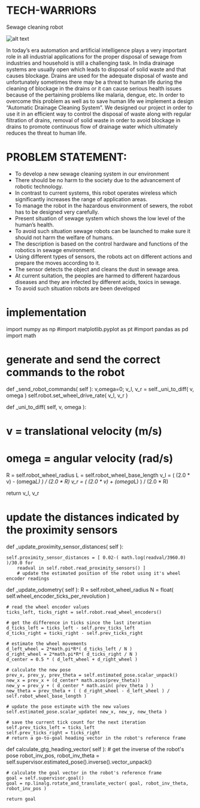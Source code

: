 # TECH-WARRIORS
Sewage cleaning robot

![alt text](https://goo.gl/images/67tjGQ)

In today’s era automation and artificial intelligence plays a very important role in all industrial applications for the proper disposal of sewage from
industries and household is still a challenging task. In India drainage systems are usually open which leads to disposal of
solid waste and that causes blockage. Drains are used for the adequate disposal of waste and unfortunately sometimes
there may be a threat to human life during the cleaning of blockage in the drains or it can cause serious health issues
because of the pertaining problems like malaria, dengue, etc. In order to overcome this problem as well as to save human
life we implement a design “Automatic Drainage Cleaning System”. We designed our project in order to use it in an
efficient way to control the disposal of waste along with regular filtration of drains, removal of solid waste in order to
avoid blockage in drains to promote continuous flow of drainage water which ultimately reduces the threat to human life.

# PROBLEM STATEMENT:
- To develop a new sewage cleaning system in our environment
- There should be no harm to the society due to the advancement of robotic technology.
- In contrast to current systems, this robot operates wireless which significantly increases the range of application areas. 
- To manage the robot in the hazardous environment of sewers, the robot has to be designed very carefully.
- Present situation of sewage system which shows the low level of the human’s health.
- To avoid such situation sewage robots can be launched to make sure it should not harm the welfare of humans.
- The description is based on the control hardware and functions of the robotics in sewage environment. 
- Using different types of sensors, the robots act on different actions and prepare the moves according to it.
- The sensor detects the object and cleans the dust in sewage area.
- At current suitation, the peoples are harmed to different hazardous diseases and they are infected by different acids, toxics in sewage.
- To avoid such situation robots are been developed


# implementation    
import numpy as np
#import matplotlib.pyplot as pt
#import pandas as pd
import math
# generate and send the correct commands to the robot
def _send_robot_commands( self ):
    v,omega=0;
    v_l, v_r = self._uni_to_diff( v, omega )
    self.robot.set_wheel_drive_rate( v_l, v_r )
    
    
def _uni_to_diff( self, v, omega ):
  # v = translational velocity (m/s)
  # omega = angular velocity (rad/s)
 
  R = self.robot_wheel_radius
  L = self.robot_wheel_base_length
  v_l = ( (2.0 * v) - (omega*L) ) / (2.0 * R)
  v_r = ( (2.0 * v) + (omega*L) ) / (2.0 * R)

  return v_l, v_r
  # update the distances indicated by the proximity sensors
def _update_proximity_sensor_distances( self ):
   
    self.proximity_sensor_distances = [ 0.02-( math.log(readval/3960.0) )/30.0 for
        readval in self.robot.read_proximity_sensors() ]
        # update the estimated position of the robot using it's wheel encoder readings
def _update_odometry( self ):
    R = self.robot_wheel_radius
    N = float( self.wheel_encoder_ticks_per_revolution )
    
    # read the wheel encoder values
    ticks_left, ticks_right = self.robot.read_wheel_encoders()
    
    # get the difference in ticks since the last iteration
    d_ticks_left = ticks_left - self.prev_ticks_left
    d_ticks_right = ticks_right - self.prev_ticks_right
    
    # estimate the wheel movements
    d_left_wheel = 2*math.pi*R*( d_ticks_left / N )
    d_right_wheel = 2*math.pi*R*( d_ticks_right / N )
    d_center = 0.5 * ( d_left_wheel + d_right_wheel )
    
    # calculate the new pose
    prev_x, prev_y, prev_theta = self.estimated_pose.scalar_unpack()
    new_x = prev_x + (d_center* math.acos(prev_theta))
    new_y = prev_y + ( d_center * math.asin( prev_theta ) )
    new_theta = prev_theta + ( ( d_right_wheel - d_left_wheel ) / self.robot_wheel_base_length )
    
    # update the pose estimate with the new values
    self.estimated_pose.scalar_update( new_x, new_y, new_theta )
    
    # save the current tick count for the next iteration
    self.prev_ticks_left = ticks_left
    self.prev_ticks_right = ticks_right
    # return a go-to-goal heading vector in the robot's reference frame
def calculate_gtg_heading_vector( self ):
    # get the inverse of the robot's pose
    robot_inv_pos, robot_inv_theta = self.supervisor.estimated_pose().inverse().vector_unpack()
    
    # calculate the goal vector in the robot's reference frame
    goal = self.supervisor.goal()
    goal = np.linalg.rotate_and_translate_vector( goal, robot_inv_theta, robot_inv_pos )
    
    return goal

